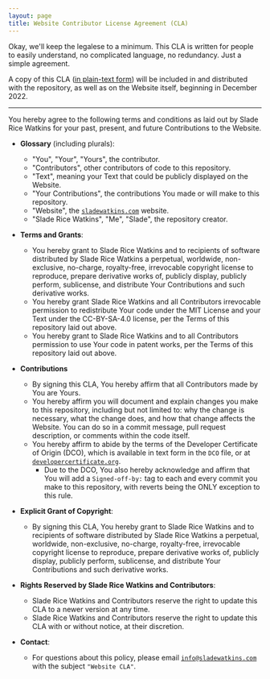 ```yaml
---
layout: page
title: Website Contributor License Agreement (CLA)
---
```


Okay, we'll keep the legalese to a minimum. This CLA is written for people to easily understand, no complicated language, no redundancy. Just a simple agreement.

A copy of this CLA ([in plain-text form](https://github.com/sladewatkins/website/blob/master/CLA)) will be included in and distributed with the repository, as well as on the Website itself, beginning in December 2022.

---

You hereby agree to the following terms and conditions as laid out by Slade Rice Watkins for your past, present, and future Contributions to the Website.

  - **Glossary** (including plurals): 
    - "You", "Your", "Yours", the contributor.
    - "Contributors", other contributors of code to this repository.
    - "Text", meaning your Text that could be publicly displayed on the Website.
    - "Your Contributions", the contributions You made or will make to this repository.
    - "Website", the [``sladewatkins.com``](https://sladewatkins.com) website.
    - "Slade Rice Watkins", "Me", "Slade", the repository creator.
    
  - **Terms and Grants**:
    - You hereby grant to Slade Rice Watkins and to recipients of software distributed by Slade Rice Watkins a perpetual, worldwide, non-exclusive, no-charge, royalty-free, irrevocable copyright license to reproduce, prepare derivative works of, publicly display, publicly perform, sublicense, and distribute Your Contributions and such derivative works.
    - You hereby grant Slade Rice Watkins and all Contributors irrevocable permission to redistribute Your code under the MIT License and your Text under the CC-BY-SA-4.0 license, per the Terms of this repository laid out above.
    - You hereby grant to Slade Rice Watkins and to all Contributors permission to use Your code in patent works, per the Terms of this repository laid out above.
    
  - **Contributions**
    - By signing this CLA, You hereby affirm that all Contributors made by You are Yours.
    - You hereby affirm you will document and explain changes you make to this repository, including but not limited to: why the change is necessary, what the change does, and how that change affects the Website. You can do so in a commit message, pull request description, or comments within the code itself.
    - You hereby affirm to abide by the terms of the Developer Certificate of Origin (DCO), which is available in text form in the ``DCO`` file, or at [``developercertificate.org``](https://developercertificate.org/).
      - Due to the DCO, You also hereby acknowledge and affirm that You will add a ``Signed-off-by:`` tag to each and every commit you make to this repository, with reverts being the ONLY exception to this rule.

  - **Explicit Grant of Copyright**:
    - By signing this CLA, You hereby grant to Slade Rice Watkins and to recipients of software distributed by Slade Rice Watkins a perpetual, worldwide, non-exclusive, no-charge, royalty-free, irrevocable copyright license to reproduce, prepare derivative works of, publicly display, publicly perform, sublicense, and distribute Your Contributions and such derivative works.
    
  - **Rights Reserved by Slade Rice Watkins and Contributors**:
    - Slade Rice Watkins and Contributors reserve the right to update this CLA to a newer version at any time.
    - Slade Rice Watkins and Contributors reserve the right to update this CLA with or without notice, at their discretion.

  - **Contact**:
    - For questions about this policy, please email [``info@sladewatkins.com``](mailto:info@sladewatkins.com) with the subject ``"Website CLA"``.